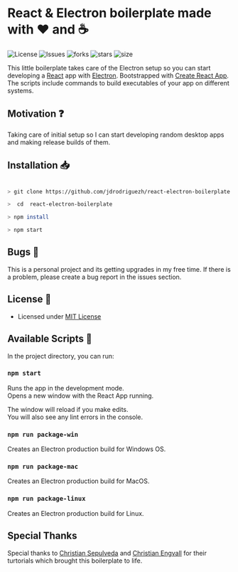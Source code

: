 # React & Electron boilerplate made with :heart: and :coffee:

![License](https://img.shields.io/github/license/jdrodriguezh/react-electron-boilerplate.svg) ![Issues](https://img.shields.io/github/issues/jdrodriguezh/react-electron-boilerplate.svg) ![forks](https://img.shields.io/github/forks/jdrodriguezh/react-electron-boilerplate) ![stars](https://img.shields.io/github/stars/jdrodriguezh/react-electron-boilerplate) ![size](https://img.shields.io/github/repo-size/jdrodriguezh/react-electron-boilerplate)

This little boilerplate takes care of the Electron setup so you can start developing a [React](https://reactjs.org/) app with [Electron](https://www.electronjs.org/). Bootstrapped with [Create React App](https://github.com/facebook/create-react-app). The scripts include commands to build executables of your app on different systems.

## Motivation :question:

Taking care of initial setup so I can start developing random desktop apps and making release builds of them.

## Installation :inbox_tray:

```bash

> git clone https://github.com/jdrodriguezh/react-electron-boilerplate

>  cd  react-electron-boilerplate

> npm install

> npm start

```

## Bugs :bug:

This is a personal project and its getting upgrades in my free time. If there is a problem, please create a bug report in the issues section.

## License :blue_book:

- Licensed under [MIT License](https://github.com/<User>/<Repo>/blob/master/LICENSE)

## Available Scripts :scroll:

In the project directory, you can run:

### `npm start`

Runs the app in the development mode.\
Opens a new window with the React App running.

The window will reload if you make edits.\
You will also see any lint errors in the console.

### `npm run package-win`

Creates an Electron production build for Windows OS.

### `npm run package-mac`

Creates an Electron production build for MacOS.

### `npm run package-linux`

Creates an Electron production build for Linux.

## Special Thanks

Special thanks to [Christian Sepulveda](https://www.freecodecamp.org/news/building-an-electron-application-with-create-react-app-97945861647c/) and [Christian Engvall](https://www.christianengvall.se/electron-packager-tutorial/) for their turtorials which brought this boilerplate to life.
